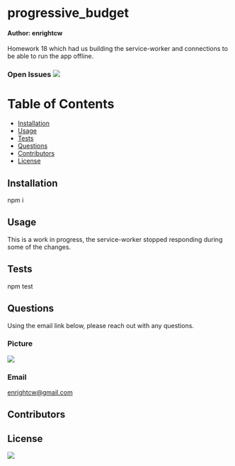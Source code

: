 
# progressive_budget
#### Author: enrightcw

Homework 18 which had us building the service-worker and connections to be able to run the app offline.

### Open Issues <img src= "https://img.shields.io/github/issues/enrightcw/progressive_budget">

# Table of Contents
* [Installation](#installation)
* [Usage](#usage)
* [Tests](#tests)
* [Questions](#questions)
* [Contributors](#contributors)
* [License](#license)

## Installation

npm i

## Usage

This is a work in progress, the service-worker stopped responding during some of the changes.

## Tests

npm test

## Questions

Using the email link below, please reach out with any questions.

### Picture
<img src="https://avatars2.githubusercontent.com/u/58670012?v=4">

### Email 
enrightcw@gmail.com

## Contributors



## License

<img src="https://img.shields.io/github/license/enrightcw/progressive_budget">
